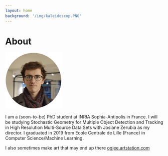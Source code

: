 ```yaml
---
layout: home
background: '/img/kaleidoscop.PNG'
---
```


About
====================

<img src="img/me.png" alt="drawing" width="180px"/>

I am a (soon-to-be) PhD student at INRIA Sophia-Antipolis in France. I will be studying Stochastic Geometry for Multiple Object Detection and Tracking in High Resolution Multi-Source Data Sets with Josiane Zerubia as my director. I graduated in 2019 from Ecole Centrale de Lille (France) in Computer Science/Machine Learning.

I also sometimes make art that may end up there [ogjee.artstation.com](https://ogjee.artstation.com)